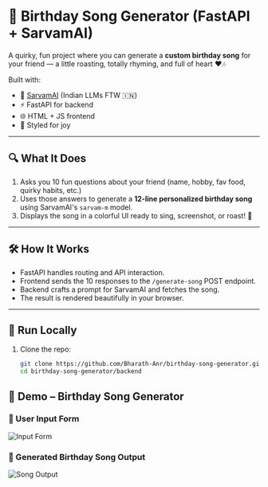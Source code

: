 # 🎂 Birthday Song Generator (FastAPI + SarvamAI)

A quirky, fun project where you can generate a **custom birthday song** for your friend — a little roasting, totally rhyming, and full of heart ❤️🎶

Built with:
- 🧠 [SarvamAI](https://sarvam.ai/) (Indian LLMs FTW 🇮🇳)
- ⚡ FastAPI for backend
- 🌐 HTML + JS frontend
- 🎨 Styled for joy

---

## 🔍 What It Does

1. Asks you 10 fun questions about your friend (name, hobby, fav food, quirky habits, etc.)
2. Uses those answers to generate a **12-line personalized birthday song** using SarvamAI's `sarvam-m` model.
3. Displays the song in a colorful UI ready to sing, screenshot, or roast! 🥳

---

## 🛠️ How It Works

- FastAPI handles routing and API interaction.
- Frontend sends the 10 responses to the `/generate-song` POST endpoint.
- Backend crafts a prompt for SarvamAI and fetches the song.
- The result is rendered beautifully in your browser.

---

## 🚀 Run Locally

1. Clone the repo:
   ```bash
   git clone https://github.com/Bharath-Anr/birthday-song-generator.git
   cd birthday-song-generator/backend

## 🎉 Demo – Birthday Song Generator

### 🧾 User Input Form
![Input Form](./backend/screenshots/inputs.jpeg)

### 🎵 Generated Birthday Song Output
![Song Output](./backend/screenshots/output.jpeg)

